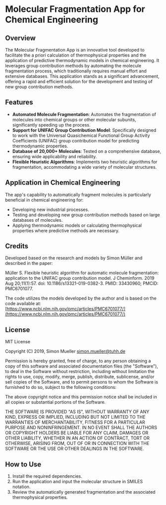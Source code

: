 # Molecular Fragmentation App for Chemical Engineering

## Overview

The Molecular Fragmentation App is an innovative tool developed to facilitate the a priori calculation of thermophysical properties and the application of predictive thermodynamic models in chemical engineering. It leverages group contribution methods by automating the molecule fragmentation process, which traditionally requires manual effort and extensive databases. This application stands as a significant advancement, offering a rapid and efficient solution for the development and testing of new group contribution methods.

## Features

- **Automated Molecule Fragmentation**: Automates the fragmentation of molecules into chemical groups or other molecular subunits, significantly speeding up the process.
- **Support for UNIFAC Group Contribution Model**: Specifically designed to work with the Universal Quasichemical Functional Group Activity Coefficients (UNIFAC) group contribution model for predicting thermodynamic properties.
- **Database of 20,000+ Molecules**: Tested on a comprehensive database, ensuring wide applicability and reliability.
- **Flexible Heuristic Algorithms**: Implements two heuristic algorithms for fragmentation, accommodating a wide variety of molecular structures.

## Application in Chemical Engineering

The app's capability to automatically fragment molecules is particularly beneficial in chemical engineering for:
- Developing new industrial processes.
- Testing and developing new group contribution methods based on large databases of molecules.
- Applying thermodynamic models or calculating thermophysical properties where predictive methods are necessary.

## Credits

Developed based on the research and models by Simon Müller and described in the paper: 

Müller S. Flexible heuristic algorithm for automatic molecule fragmentation: application to the UNIFAC group contribution model. J Cheminform. 2019 Aug 20;11(1):57. doi: 10.1186/s13321-019-0382-3. PMID: 33430960; PMCID: PMC6701077.

The code utilizes the models developed by the author and is based on the code available at: [https://www.ncbi.nlm.nih.gov/pmc/articles/PMC6701077/](https://www.ncbi.nlm.nih.gov/pmc/articles/PMC6701077/)

## License

MIT License

Copyright (C) 2019, Simon Mueller <simon.mueller@tuhh.de>

Permission is hereby granted, free of charge, to any person obtaining a copy of this software and associated documentation files (the "Software"), to deal in the Software without restriction, including without limitation the rights to use, copy, modify, merge, publish, distribute, sublicense, and/or sell copies of the Software, and to permit persons to whom the Software is furnished to do so, subject to the following conditions:

The above copyright notice and this permission notice shall be included in all copies or substantial portions of the Software.

THE SOFTWARE IS PROVIDED "AS IS", WITHOUT WARRANTY OF ANY KIND, EXPRESS OR IMPLIED, INCLUDING BUT NOT LIMITED TO THE WARRANTIES OF MERCHANTABILITY, FITNESS FOR A PARTICULAR PURPOSE AND NONINFRINGEMENT. IN NO EVENT SHALL THE AUTHORS OR COPYRIGHT HOLDERS BE LIABLE FOR ANY CLAIM, DAMAGES OR OTHER LIABILITY, WHETHER IN AN ACTION OF CONTRACT, TORT OR OTHERWISE, ARISING FROM, OUT OF OR IN CONNECTION WITH THE SOFTWARE OR THE USE OR OTHER DEALINGS IN THE SOFTWARE.

## How to Use

1. Install the required dependencies.
2. Run the application and input the molecular structure in SMILES notation.
3. Review the automatically generated fragmentation and the associated thermophysical properties.

